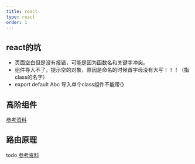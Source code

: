 ```yaml
---
title: react
type: react
order: 1
---
```


## react的坑

- 页面空白但是没有报错，可能是因为函数名和关键字冲突。
- 组件导入不了，提示空的对象，原因是命名的时候首字母没有大写！！！（指class的名字）
- export default Abc 导入单个class组件不能带{}

## 高阶组件
[参考资料](https://doc.react-china.org/docs/higher-order-components.html)

## 路由原理
todo
[参考资料](https://juejin.im/post/5b08c9ccf265da0dd527d98d)